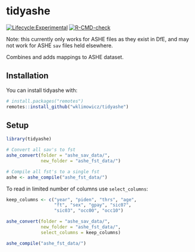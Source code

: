 
<!-- README.md is generated from README.Rmd. Please edit that file -->

# tidyashe

<!-- badges: start -->

[![Lifecycle:Experimental](https://img.shields.io/badge/Lifecycle-Experimental-339999)](Redirect-URL)
[![R-CMD-check](https://github.com/wklimowicz/tidyashe/actions/workflows/R-CMD-check.yaml/badge.svg)](https://github.com/wklimowicz/tidyashe/actions/workflows/R-CMD-check.yaml)
<!-- badges: end -->

Note: this currently only works for ASHE files as they exist in DfE, and
may not work for ASHE `sav` files held elsewhere.

Combines and adds mappings to ASHE dataset.

## Installation

You can install tidyashe with:

``` r
# install.packages("remotes")
remotes::install_github("wklimowicz/tidyashe")
```

## Setup

``` r
library(tidyashe)

# Convert all sav's to fst
ashe_convert(folder = "ashe_sav_data/",
             new_folder = "ashe_fst_data/")

# Compile all fst's to a single fst
ashe <- ashe_compile("ashe_fst_data/")
```

To read in limited number of columns use `select_columns`:

``` r
keep_columns <- c("year", "piden", "thrs", "age",
                  "ft", "sex", "gpay", "sic07",
                  "sic03", "occ00", "occ10")

ashe_convert(folder = "ashe_sav_data/",
             new_folder = "ashe_fst_data/",
             select_columns = keep_columns)

ashe_compile("ashe_fst_data/")
```
